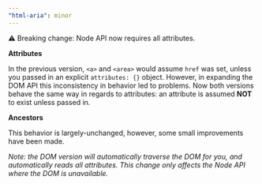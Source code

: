 ```yaml
---
"html-aria": minor
---
```


⚠️ Breaking change: Node API now requires all attributes.

**Attributes**

In the previous version, `<a>` and `<area>` would assume `href` was set, unless you passed in an explicit `attributes: {}` object. However, in expanding the DOM API this inconsistency in behavior led to problems. Now both versions behave the same way in regards to attributes: an attribute is assumed **NOT** to exist unless passed in.

**Ancestors**

This behavior is largely-unchanged, however, some small improvements have been made.

_Note: the DOM version will automatically traverse the DOM for you, and automatically reads all attributes. This change only affects the Node API where the DOM is unavailable._
